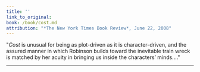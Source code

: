 ```yaml
---
title: ''
link_to_original:
book: /book/cost.md
attribution: "*The New York Times Book Review*, June 22, 2008"
---
```

"*Cost* is unusual for being as plot-driven as it is character-driven, and the assured manner in which Robinson builds toward the inevitable train wreck is matched by her acuity in bringing us inside the characters’ minds...."

---
